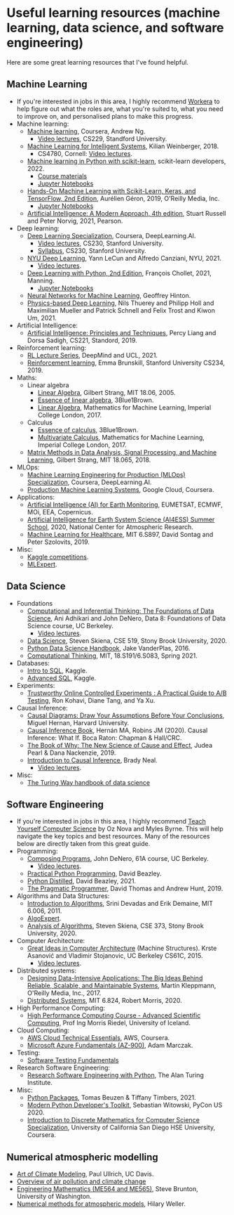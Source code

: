# Useful learning resources (machine learning, data science, and software engineering)

Here are some great learning resources that I've found helpful.  

## Machine Learning  

- If you're interested in jobs in this area, I highly recommend [Workera](https://workera.ai/) to help figure out what the roles are, what you're suited to, what you need to improve on, and personalised plans to make this progress.  
- Machine learning:  
  - [Machine learning](https://www.coursera.org/learn/machine-learning), Coursera, Andrew Ng.  
    - [Video lectures](https://www.youtube.com/playlist?list=PLoROMvodv4rMiGQp3WXShtMGgzqpfVfbU), CS229, Standford University.  
  - [Machine Learning for Intelligent Systems](https://www.cs.cornell.edu/courses/cs4780/2018fa/lectures/), Kilian Weinberger, 2018.  
    - CS4780, Cornell: [Video lectures](https://youtube.com/playlist?list=PLl8OlHZGYOQ7bkVbuRthEsaLr7bONzbXS). 
  - [Machine learning in Python with scikit-learn](https://www.fun-mooc.fr/en/courses/machine-learning-python-scikit-learn/), scikit-learn developers, 2022.
      - [Course materials](https://inria.github.io/scikit-learn-mooc/)
      - [Jupyter Notebooks](https://github.com/INRIA/scikit-learn-mooc/) 
  - [Hands-On Machine Learning with Scikit-Learn, Keras, and TensorFlow, 2nd Edition](https://www.oreilly.com/library/view/hands-on-machine-learning/9781492032632/), Aurélien Géron, 2019, O'Reilly Media, Inc.  
    - [Jupyter Notebooks](https://github.com/ageron/handson-ml2)  
  - [Artificial Intelligence: A Modern Approach, 4th edition](https://aima.cs.berkeley.edu/), Stuart Russell and Peter Norvig, 2021, Pearson.  
- Deep learning:
  - [Deep Learning Specialization](https://www.coursera.org/specializations/deep-learning), Coursera, DeepLearning.AI.  
    - [Video lectures](https://www.youtube.com/playlist?list=PLoROMvodv4rOABXSygHTsbvUz4G_YQhOb), CS230, Stanford University.  
    - [Syllabus](https://cs230.stanford.edu/syllabus/), CS230, Stanford University.  
  - [NYU Deep Learning](https://atcold.github.io/NYU-DLSP21/), Yann LeCun and Alfredo Canziani, NYU, 2021.  
    - [Video lectures](https://www.youtube.com/playlist?list=PLLHTzKZzVU9e6xUfG10TkTWApKSZCzuBI).  
  - [Deep Learning with Python, 2nd Edition](https://www.manning.com/books/deep-learning-with-python-second-edition?a_aid=keras&a_bid=76564dff), François Chollet, 2021, Manning.  
    - [Jupyter Notebooks](https://github.com/fchollet/deep-learning-with-python-notebooks)  
  - [Neural Networks for Machine Learning](https://www.youtube.com/playlist?list=PLLssT5z_DsK_gyrQ_biidwvPYCRNGI3iv), Geoffrey Hinton.  
  - [Physics-based Deep Learning](https://physicsbaseddeeplearning.org), Nils Thuerey and Philipp Holl and Maximilian Mueller and Patrick Schnell and Felix Trost and Kiwon Um, 2021.   
- Artificial Intelligence:
  - [Artificial Intelligence: Principles and Techniques](https://www.youtube.com/playlist?list=PLoROMvodv4rO1NB9TD4iUZ3qghGEGtqNX), Percy Liang and Dorsa Sadigh, CS221, Standord, 2019.  
- Reinforcement learning:
  - [RL Lecture Series](https://www.youtube.com/playlist?list=PLqYmG7hTraZDVH599EItlEWsUOsJbAodm0), DeepMind and UCL, 2021.  
  - [Reinforcement learning](https://www.youtube.com/playlist?list=PLoROMvodv4rOSOPzutgyCTapiGlY2Nd8u), Emma Brunskill, Stanford University CS234, 2019.  
- Maths:
  - Linear algebra
    - [Linear Algebra](https://www.youtube.com/playlist?list=PLE7DDD91010BC51F8), Gilbert Strang, MIT 18.06, 2005.  
    - [Essence of linear algebra](https://www.youtube.com/playlist?list=PLZHQObOWTQDPD3MizzM2xVFitgF8hE_ab), 3Blue1Brown.  
    - [Linear Algebra](https://www.youtube.com/playlist?list=PLiiljHvN6z1_o1ztXTKWPrShrMrBLo5P3), Mathematics for Machine Learning, Imperial College London, 2017.  
  - Calculus
    - [Essence of calculus](https://www.youtube.com/playlist?list=PLZHQObOWTQDMsr9K-rj53DwVRMYO3t5Yr), 3Blue1Brown.  
    - [Multivariate Calculus](https://www.youtube.com/playlist?list=PLiiljHvN6z193BBzS0Ln8NnqQmzimTW23), Mathematics for Machine Learning, Imperial College London, 2017.  
  - [Matrix Methods in Data Analysis, Signal Processing, and Machine Learning](https://www.youtube.com/playlist?list=PLUl4u3cNGP63oMNUHXqIUcrkS2PivhN3k), Gilbert Strang, MIT 18.065, 2018.  
- MLOps:
  - [Machine Learning Engineering for Production (MLOps) Specialization](https://www.coursera.org/specializations/machine-learning-engineering-for-production-mlops?utm_source=deeplearning-ai&utm_medium=institutions&utm_campaign=20210423-mlep-1-deeplearning-ai-institutions-dlai-website), Coursera, DeepLearning.AI.  
  - [Production Machine Learning Systems](https://www.coursera.org/learn/gcp-production-ml-systems?specialization=advanced-machine-learning-tensorflow-gcp), Google Cloud, Coursera.  
- Applications:
  - [Artificial Intelligence (AI) for Earth Monitoring](https://www.futurelearn.com/courses/artificial-intelligence-for-earth-monitoring), EUMETSAT, ECMWF, MOi, EEA, Copernicus.  
  - [Artificial Intelligence for Earth System Science (AI4ESS) Summer School](https://www.youtube.com/playlist?list=PLbelYhZAAHEIr4iC1FNcPXUUYXI0zg_96), 2020, National Center for Atmospheric Research.  
  - [Machine Learning for Healthcare](https://www.youtube.com/playlist?list=PLUl4u3cNGP60B0PQXVQyGNdCyCTDU1Q5j), MIT 6.S897, David Sontag and Peter Szolovits, 2019.  
- Misc:
  - [Kaggle competitions](https://www.kaggle.com/competitions).  
  - [MLExpert](https://www.algoexpert.io/content#mle).  
  
## Data Science  

- Foundations
  - [Computational and Inferential Thinking: The Foundations of Data Science](https://inferentialthinking.com/chapters/intro.html), Ani Adhikari and John DeNero, Data 8: Foundations of Data Science course, UC Berkeley.  
    - [Video lectures](https://www.youtube.com/playlist?list=PL3juAj0fqNsI4HLvMJFnZDDabxAExG0wv).  
  - [Data Science](https://www.youtube.com/playlist?list=PLOtl7M3yp-DVODzTKX8JtXkm1EG3u2BsD), Steven Skiena, CSE 519, Stony Brook University, 2020.  
  - [Python Data Science Handbook](https://jakevdp.github.io/PythonDataScienceHandbook/), Jake VanderPlas, 2016.  
  - [Computational Thinking](https://www.youtube.com/playlist?list=PLP8iPy9hna6T56GkMHEdSrjCCheNuEwI0), MIT, 18.S191/6.S083, Spring 2021.  
- Databases:
  - [Intro to SQL](https://www.kaggle.com/learn/intro-to-sql), Kaggle.  
  - [Advanced SQL](https://www.kaggle.com/learn/advanced-sql), Kaggle.  
- Experiments:
  - [Trustworthy Online Controlled Experiments : A Practical Guide to A/B Testing](https://experimentguide.com/), Ron Kohavi, Diane Tang, and Ya Xu.
- Causal Inference:
  - [Causal Diagrams: Draw Your Assumptions Before Your Conclusions](https://www.edx.org/course/causal-diagrams-draw-your-assumptions-before-your), Miguel Hernan, Harvard University.  
  - [Causal Inference Book](https://www.hsph.harvard.edu/miguel-hernan/causal-inference-book/), Hernán MA, Robins JM (2020). Causal Inference: What If. Boca Raton: Chapman & Hall/CRC.  
  - [The Book of Why: The New Science of Cause and Effect](https://www.amazon.co.uk/Book-Why-Science-Cause-Effect/dp/0141982411/ref=asc_df_0141982411/?tag=googshopuk-21&linkCode=df0&hvadid=280101927806&hvpos=&hvnetw=g&hvrand=1515808143887519158&hvpone=&hvptwo=&hvqmt=&hvdev=c&hvdvcmdl=&hvlocint=&hvlocphy=9046357&hvtargid=pla-555411478238&psc=1&th=1&psc=1), Judea Pearl & Dana Nackenzie, 2019.  
  - [Introduction to Causal Inference](https://www.bradyneal.com/causal-inference-course), Brady Neal.  
    - [Video lectures](https://www.youtube.com/playlist?list=PLoazKTcS0RzZ1SUgeOgc6SWt51gfT80N0).  
- Misc:
  - [The Turing Way handbook of data science](https://the-turing-way.netlify.app/welcome.html)  

## Software Engineering  

- If you're interested in jobs in this area, I highly recommend [Teach Yourself Computer Science](https://teachyourselfcs.com/) by Oz Nova and Myles Byrne. This will help navigate the key topics and best resources. Many of the resources below are directly taken from this great guide.
- Programming:  
  - [Composing Programs](https://composingprograms.com/), John DeNero, 61A course, UC Berkeley.  
    - [Video lectures](https://www.youtube.com/c/JohnDeNero/playlists).  
  - [Practical Python Programming](https://github.com/dabeaz-course/practical-python), David Beazley.  
  - [Python Distilled](https://www.dabeaz.com/python-distilled/), David Beazley, 2021.  
  - [The Pragmatic Programmer](https://www.amazon.co.uk/Pragmatic-Programmer-journey-mastery-Anniversary-dp-0135957052/dp/0135957052/ref=dp_ob_title_bk), David Thomas and Andrew Hunt, 2019.  
- Algorithms and Data Structures:
  - [Introduction to Algorithms](https://youtube.com/playlist?list=PLUl4u3cNGP61Oq3tWYp6V_F-5jb5L2iHb), Srini Devadas and Erik Demaine, MIT 6.006, 2011.  
  - [AlgoExpert](https://www.algoexpert.io/).  
  - [Analysis of Algorithms](https://www.youtube.com/playlist?list=PLOtl7M3yp-DX6ic0HGT0PUX_wiNmkWkXx), Steven Skiena, CSE 373, Stony Brook University, 2020.  
- Computer Architecture:
  - [Great Ideas in Computer Architecture](https://inst.eecs.berkeley.edu//~cs61c/sp15/) (Machine Structures). Krste Asanović and Vladimir Stojanovic, UC Berkeley CS61C, 2015.  
    - [Video lectures](https://www.youtube.com/playlist?list=PLhMnuBfGeCDM8pXLpqib90mDFJI-e1lpk).  
- Distributed systems:
  - [Designing Data-Intensive Applications: The Big Ideas Behind Reliable, Scalable, and Maintainable Systems](https://www.oreilly.com/library/view/designing-data-intensive-applications/9781491903063/), Martin Kleppmann, O'Reilly Media, Inc., 2017.  
  - [Distributed Systems](https://www.youtube.com/playlist?list=PLrw6a1wE39_tb2fErI4-WkMbsvGQk9_UB), MIT 6.824, Robert Morris, 2020.  
- High Performance Computing:
  - [High Performance Computing Course - Advanced Scientific Computing](https://www.youtube.com/playlist?list=PLmJwSK7qduwVnlrIPjrfSn7QRcv3wIQj5), Prof Ing Morris Riedel, University of Iceland.  
- Cloud Computing:
  - [AWS Cloud Technical Essentials](https://www.coursera.org/learn/aws-cloud-technical-essentials), AWS, Coursera.  
  - [Microsoft Azure Fundamentals (AZ-900)](https://www.youtube.com/playlist?list=PLGjZwEtPN7j-Q59JYso3L4_yoCjj2syrM), Adam Marczak.  
- Testing:
  - [Software Testing Fundamentals](https://softwaretestingfundamentals.com/)
- Research Software Engineering:
  - [Research Software Engineering with Python](https://alan-turing-institute.github.io/rse-course/html/index.html), The Alan Turing Institute.  
- Misc:
  - [Python Packages](https://py-pkgs.org/), Tomas Beuzen & Tiffany Timbers, 2021.  
  - [Modern Python Developer's Toolkit](https://youtu.be/WkUBx3g2QfQ), Sebastian Witowski, PyCon US 2020.  
  - [Introduction to Discrete Mathematics for Computer Science Specialization](https://www.coursera.org/specializations/discrete-mathematics), University of California San Diego HSE University, Coursera.  
  
## Numerical atmospheric modelling

- [Art of Climate Modeling](https://www.youtube.com/playlist?list=PL_cuIb7hx5lihu3Wq605u6kVGltXgEfDt), Paul Ullrich, UC Davis.  
- [Overview of air pollution and climate change](https://www.youtube.com/playlist?list=PLMYqWZV8pP3GJaH3AM4VTC61aR1st6HSg)
- [Engineering Mathematics (ME564 and ME565)](https://www.youtube.com/playlist?list=PLMrJAkhIeNNR2W2sPWsYxfrxcASrUt_9j), Steve Brunton, University of Washington.  
- [Numerical methods for atmospheric models](https://youtube.com/playlist?list=PLEG35I51CH7W6bOW3UbkjHRSQfdSk3TRh), Hilary Weller.
